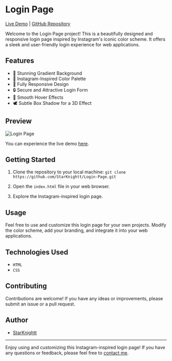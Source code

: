 # Login Page

[Live Demo](https://lloginpage.netlify.app/) | [GitHub Repository](https://github.com/StarKnightt/Login-Page)

Welcome to the Login Page project! This is a beautifully designed and responsive login page inspired by Instagram's iconic color scheme. It offers a sleek and user-friendly login experience for web applications.

## Features

- 🌈 Stunning Gradient Background
- 🎨 Instagram-Inspired Color Palette
- 📱 Fully Responsive Design
- 🔒 Secure and Attractive Login Form
- 🌟 Smooth Hover Effects
- 🕊️ Subtle Box Shadow for a 3D Effect

## Preview

![Login Page](https://lloginpage.netlify.app/preview.png)

You can experience the live demo [here](https://lloginpage.netlify.app/).

## Getting Started

1. Clone the repository to your local machine:
` git clone https://github.com/StarKnightt/Login-Page.git `


2. Open the `index.html` file in your web browser.

3. Explore the Instagram-inspired login page.

## Usage

Feel free to use and customize this login page for your own projects. Modify the color scheme, add your branding, and integrate it into your web applications.

## Technologies Used

- `HTML`
- `CSS`

## Contributing

Contributions are welcome! If you have any ideas or improvements, please submit an issue or a pull request.

## Author

- [StarKnightt](https://github.com/StarKnightt)

---

Enjoy using and customizing this Instagram-inspired login page! If you have any questions or feedback, please feel free to [contact me](prasenjitt4e@gmail.com).


